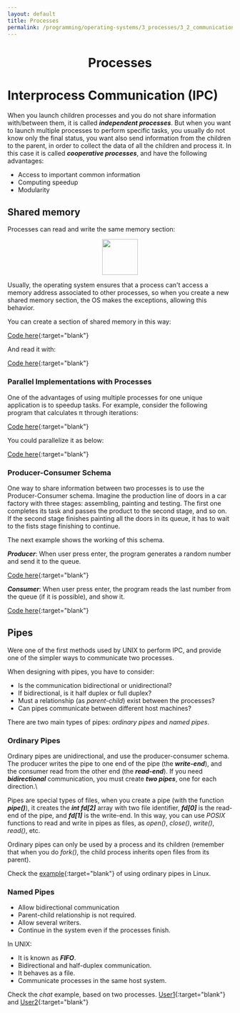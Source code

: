 ```yaml
---
layout: default
title: Processes
permalink: /programming/operating-systems/3_processes/3_2_communication
---
```


<h1 style="text-align: center;">Processes</h1>

# Interprocess Communication (IPC)

When you launch children processes and you do not share information with/between them, it is called ***independent processes***. But when you want to launch multiple processes to perform specific tasks, you usually do not know only the final status, you want also send information from the children to the parent, in order to collect the data of all the children and process it. In this case it is called ***cooperative processes***, and have the following advantages:

* Access to important common information
* Computing speedup
* Modularity

##  Shared memory

Processes can read and write the same memory section:

<div style="text-align:center">
  <img style="width: 80;" src ="/cstopics/assets/img/programming/os/3_shared_memory.png" />
</div>

Usually, the operating system ensures that a process can't access a memory address associated to other processes, so when you create a new shared memory section, the OS makes the exceptions, allowing this behavior.

You can create a section of shared memory in this way:

[Code here](https://github.com/cstopics/cstopics/blob/gh-pages/assets/code/os/smem_producer.cpp){:target="blank"}

And read it with:

[Code here](https://github.com/cstopics/cstopics/blob/gh-pages/assets/code/os/smem_consumer.cpp){:target="blank"}

### Parallel Implementations with Processes

One of the advantages of using multiple processes for one unique application is to speedup tasks. For example, consider the following program that calculates &pi; through iterations:

[Code here](https://github.com/cstopics/cstopics/blob/gh-pages/assets/code/os/pi.cpp){:target="blank"}

You could parallelize it as below:

[Code here](https://github.com/cstopics/cstopics/blob/gh-pages/assets/code/os/pi_n_processes.cpp){:target="blank"}

### Producer-Consumer Schema

One way to share information between two processes is to use the Producer-Consumer schema. Imagine the production line of doors in a car factory with three stages: assembling, painting and testing. The first one completes its task and passes the product to the second stage, and so on. If the second stage finishes painting all the doors in its queue, it has to wait to the fists stage finishing to continue.

The next example shows the working of this schema.

***Producer***: When user press enter, the program generates a random number and send it to the queue.

[Code here](https://github.com/cstopics/cstopics/blob/gh-pages/assets/code/os/queue_producer.cpp){:target="blank"}

***Consumer***: When user press enter, the program reads the last number from the queue (if it is possible), and show it.

[Code here](https://github.com/cstopics/cstopics/blob/gh-pages/assets/code/os/queue_consumer.cpp){:target="blank"}

##  Pipes

Were one of the first methods used by UNIX to perform IPC, and provide one of the simpler ways to communicate two processes.

When designing with pipes, you have to consider:

* Is the communication bidirectional or unidirectional?
* If bidirectional, is it half duplex or full duplex?
* Must a relationship (as *parent-child*) exist between the processes?
* Can pipes communicate between different host machines?

There are two main types of pipes: *ordinary pipes* and *named pipes*.

### Ordinary Pipes

Ordinary pipes are unidirectional, and use the producer-consumer schema. The producer writes the pipe to one end of the pipe (the ***write-end***), and the consumer read from the other end (the ***read-end***). If you need ***bidirectional*** communication, you must create ***two pipes***, one for each direction.\

Pipes are special types of files, when you create a pipe (with the function ***pipe()***), it creates the ***int fd[2]*** array with two file identifier, ***fd[0]*** is the read-end of the pipe, and ***fd[1]*** is the write-end.
In this way, you can use *POSIX* functions to read and write in pipes as files, as *open()*, *close()*, *write()*, *read()*, etc.

Ordinary pipes can only be used by a process and its children (remember that when you do *fork()*, the child
process inherits open files from its parent).

Check the [example](https://github.com/cstopics/cstopics/blob/gh-pages/assets/code/os/ordinary_pipes.cpp){:target="blank"} of using ordinary pipes in Linux.

### Named Pipes

* Allow bidirectional communication
* Parent-child relationship is not required.
* Allow several writers.
* Continue in the system even if the processes finish.

In UNIX:

* It is known as ***FIFO***.
* Bidirectional and half-duplex communication.
* It behaves as a file.
* Communicate processes in the same host system.

Check the *chat* example, based on two processes. [User1](https://github.com/cstopics/cstopics/blob/gh-pages/assets/code/os/5namedPipe_p11.cpp){:target="blank"} and [User2](https://github.com/cstopics/cstopics/blob/gh-pages/assets/code/os/5namedPipe_p22.cpp){:target="blank"}
